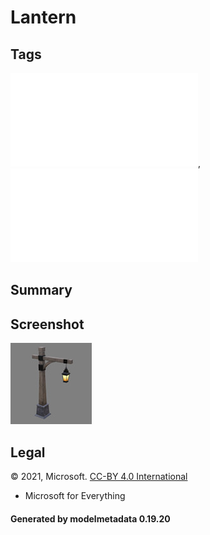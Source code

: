 # Lantern

## Tags

![core](../../Models-core.md), ![testing](../../Models-testing.md)

## Summary

 

## Screenshot

![screenshot](screenshot/screenshot.jpg)

## Legal

&copy; 2021, Microsoft. [CC-BY 4.0 International](https://creativecommons.org/licenses/by/4.0/legalcode)

 - Microsoft for Everything

#### Generated by modelmetadata 0.19.20
